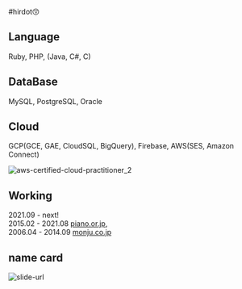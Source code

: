 #hirdot😚

<!--
![](https://github-readme-stats.vercel.app/api?username=hidor&show_icons=true)
![](https://github-readme-stats.vercel.app/api/top-langs/?username=hidor&layout=compact)
![](https://github-readme-stats.vercel.app/api/wakatime?username=hirdot)

These cards are powered by https://github.com/anuraghazra/github-readme-stats
-->

## Language
Ruby, PHP, (Java, C#, C)

## DataBase
MySQL, PostgreSQL, Oracle

## Cloud
GCP(GCE, GAE, CloudSQL, BigQuery), Firebase, AWS(SES, Amazon Connect)

![aws-certified-cloud-practitioner_2](https://user-images.githubusercontent.com/6929228/126244846-be5f225d-a980-4bfe-a851-01b73441132e.png)

## Working
2021.09 - next!  
2015.02 - 2021.08 [piano.or.jp](https://corporate.piano.or.jp/vision/index.html),  
2006.04 - 2014.09 [monju.co.jp](https://www.monju.co.jp/)  

<!--
**hirdot/hirdot** is a ✨ _special_ ✨ repository because its `README.md` (this file) appears on your GitHub profile.

Here are some ideas to get you started:

- 🔭 I’m currently working on ...
- 🌱 I’m currently learning ...
- 👯 I’m looking to collaborate on ...
- 🤔 I’m looking for help with ...
- 💬 Ask me about ...
- 📫 How to reach me: ...
- 😄 Pronouns: ...
- ⚡ Fun fact: ...
-->

## name card
![slide-url](https://user-images.githubusercontent.com/6929228/103490698-ede58100-4e60-11eb-85a0-4fe7d5ee8b86.png)
